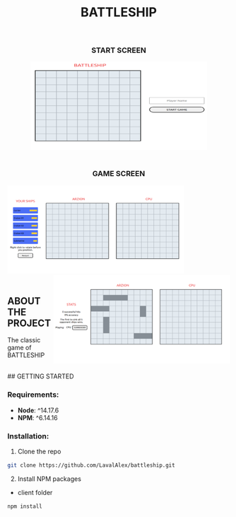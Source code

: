 

<div align="center">
  <h1 align="center">BATTLESHIP</h1>
</div>

<br />

<div align="center">
  <h3>START SCREEN</h3>
  <img src="img/start.png" alt="Logo" width="400" height="200">
</div>  
<br/>
<div>
<div align="center">
  <h3>GAME SCREEN</h3>
</div>
<div align="left"  width="400">
  <img   src="img/game.png" alt="Logo" width="400" height="200">
</div>

  <div align="left"  width="400">
  
  <img align="right" src="img/game-ship.png" alt="Logo" width="400" height="200">
</div>
 </div>
<br/>

 



<!-- ABOUT THE PROJECT -->
## ABOUT THE PROJECT 
The classic game of BATTLESHIP


<br />
<!-- GETTING STARTED -->
## GETTING STARTED 



### Requirements:

 * __Node__: ^14.17.6
 * __NPM__: ^6.14.16 
 

### Installation:

1. Clone the repo


```sh
git clone https://github.com/LavalAlex/battleship.git
```


2. Install NPM packages

* client folder

```sh
npm install
```

<br />

